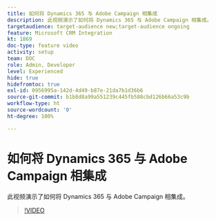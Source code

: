 ```yaml
---
title: 如何将 Dynamics 365 与 Adobe Campaign 相集成
description: 此视频演示了如何将 Dynamics 365 与 Adobe Campaign 相集成。
targetaudience: target-audience new;target-audience ongoing
feature: Microsoft CRM Integration
kt: 1869
doc-type: feature video
activity: setup
team: DOC
role: Admin, Developer
level: Experienced
hide: true
hidefromtoc: true
exl-id: 0956995a-142d-4d49-b87e-21da7b1d36b6
source-git-commit: b1b8d8a99a551239c445fb588cbd126b66a53c9b
workflow-type: ht
source-wordcount: '0'
ht-degree: 100%

---
```


# 如何将 Dynamics 365 与 Adobe Campaign 相集成

此视频演示了如何将 Dynamics 365 与 Adobe Campaign 相集成。

>[!VIDEO](https://video.tv.adobe.com/v/23837?quality=12&learn=on)
